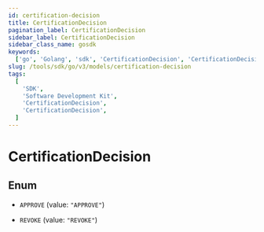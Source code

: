 ```yaml
---
id: certification-decision
title: CertificationDecision
pagination_label: CertificationDecision
sidebar_label: CertificationDecision
sidebar_class_name: gosdk
keywords:
  ['go', 'Golang', 'sdk', 'CertificationDecision', 'CertificationDecision']
slug: /tools/sdk/go/v3/models/certification-decision
tags:
  [
    'SDK',
    'Software Development Kit',
    'CertificationDecision',
    'CertificationDecision',
  ]
---
```


# CertificationDecision

## Enum

- `APPROVE` (value: `"APPROVE"`)

- `REVOKE` (value: `"REVOKE"`)
